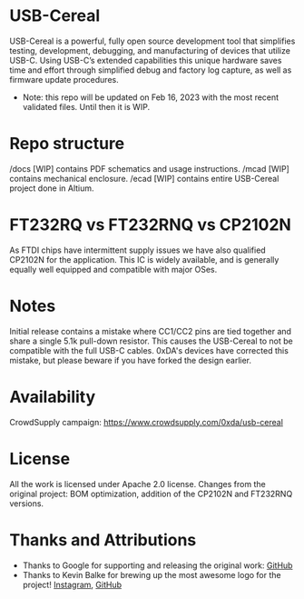 # USB-Cereal
USB-Cereal is a powerful, fully open source development tool that simplifies testing, development, debugging, and manufacturing of devices that utilize USB-C. Using USB-C’s extended capabilities this unique hardware saves time and effort through simplified debug and factory log capture, as well as firmware update procedures.

* Note: this repo will be updated on Feb 16, 2023 with the most recent validated files. Until then it is WIP.

# Repo structure
/docs [WIP] contains PDF schematics and usage instructions.
/mcad [WIP] contains mechanical enclosure.
/ecad [WIP] contains entire USB-Cereal project done in Altium.

# FT232RQ vs FT232RNQ vs CP2102N
As FTDI chips have intermittent supply issues we have also qualified CP2102N for the application. This IC is widely available, and is generally equally well equipped and compatible with major OSes. 

# Notes
Initial release contains a mistake where CC1/CC2 pins are tied together and share a single 5.1k pull-down resistor. This causes the USB-Cereal to not be compatible with the full USB-C cables. 0xDA's devices have corrected this mistake, but please beware if you have forked the design earlier.

# Availability
CrowdSupply campaign: https://www.crowdsupply.com/0xda/usb-cereal

# License
All the work is licensed under Apache 2.0 license. Changes from the original project: BOM optimization, addition of the CP2102N and FT232RNQ versions.

# Thanks and Attributions 
- Thanks to Google for supporting and releasing the original work: [GitHub](https://github.com/google/usb-cereal)
- Thanks to Kevin Balke for brewing up the most awesome logo for the project! [Instagram](https://www.instagram.com/fughilli/), [GitHub](https://github.com/fughilli)
